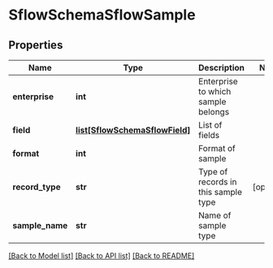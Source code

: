# SflowSchemaSflowSample

## Properties
Name | Type | Description | Notes
------------ | ------------- | ------------- | -------------
**enterprise** | **int** | Enterprise to which sample belongs | 
**field** | [**list[SflowSchemaSflowField]**](SflowSchemaSflowField.md) | List of fields | 
**format** | **int** | Format of sample | 
**record_type** | **str** | Type of records in this sample type | [optional] 
**sample_name** | **str** | Name of sample type | 

[[Back to Model list]](../README.md#documentation-for-models) [[Back to API list]](../README.md#documentation-for-api-endpoints) [[Back to README]](../README.md)


